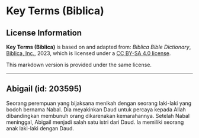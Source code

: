 # Key Terms (Biblica)

## License Information

**Key Terms (Biblica)** is based on and adapted from: _Biblica Bible Dictionary_, [Biblica, Inc.](https://www.biblica.com/), 2023, which is licensed under a [CC BY-SA 4.0 license](https://creativecommons.org/licenses/by-sa/4.0/legalcode.en).

This markdown version is provided under the same license.



--------------------------------

## Abigail (id: 203595)

Seorang perempuan yang bijaksana menikah dengan seorang laki\-laki yang bodoh bernama Nabal. Dia meyakinkan Daud untuk percaya kepada Allah dibandingkan membunuh orang dikarenakan kemarahannya. Setelah Nabal meninggal, Abigail menjadi salah satu istri dari Daud. Ia memiliki seorang anak laki\-laki dengan Daud.


